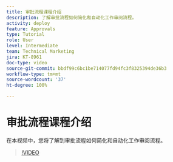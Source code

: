 ```yaml
---
title: 审批流程课程介绍
description: 了解审批流程如何简化和自动化工作审阅流程。
activity: deploy
feature: Approvals
type: Tutorial
role: User
level: Intermediate
team: Technical Marketing
jira: KT-8961
doc-type: video
source-git-commit: bbdf99c6bc1be714077fd94fc3f8325394de36b3
workflow-type: tm+mt
source-wordcount: '37'
ht-degree: 100%

---
```


# 审批流程课程介绍

在本视频中，您将了解到审批流程如何简化和自动化工作审阅流程。

>[!VIDEO](https://video.tv.adobe.com/v/3436448/?quality=12&learn=on&enablevpops=1&captions=chi_hans)
